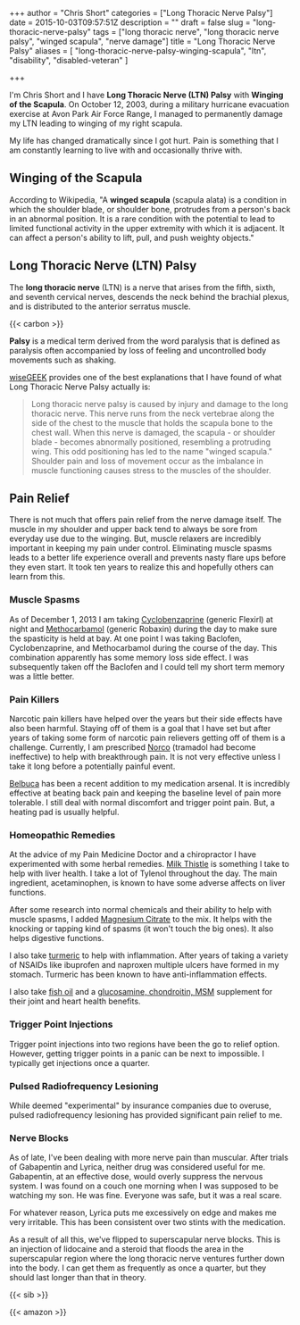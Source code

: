 +++
author = "Chris Short"
categories = ["Long Thoracic Nerve Palsy"]
date = 2015-10-03T09:57:51Z
description = ""
draft = false
slug = "long-thoracic-nerve-palsy"
tags = ["long thoracic nerve", "long thoracic nerve palsy", "winged scapula", "nerve damage"]
title = "Long Thoracic Nerve Palsy"
aliases = [
    "long-thoracic-nerve-palsy-winging-scapula",
    "ltn",
    "disability",
    "disabled-veteran"
]

+++

I'm Chris Short and I have **Long Thoracic Nerve (LTN) Palsy** with **Winging of the Scapula**. On October 12, 2003, during a military hurricane evacuation exercise at Avon Park Air Force Range, I managed to permanently damage my LTN leading to winging of my right scapula.

My life has changed dramatically since I got hurt. Pain is something that I am constantly learning to live with and occasionally thrive with.

## Winging of the Scapula

According to Wikipedia, "A **winged scapula** (scapula alata) is a condition in which the shoulder blade, or shoulder bone, protrudes from a person's back in an abnormal position. It is a rare condition with the potential to lead to limited functional activity in the upper extremity with which it is adjacent. It can affect a person's ability to lift, pull, and push weighty objects."

## Long Thoracic Nerve (LTN) Palsy

The **long thoracic nerve** (LTN) is a nerve that arises from the fifth, sixth, and seventh cervical nerves, descends the neck behind the brachial plexus, and is distributed to the anterior serratus muscle.

{{< carbon >}}

**Palsy** is a medical term derived from the word paralysis that is defined as paralysis often accompanied by loss of feeling and uncontrolled body movements such as shaking.

[wiseGEEK](http://www.wisegeek.com/what-is-long-thoracic-nerve-palsy.htm) provides one of the best explanations that I have found of what Long Thoracic Nerve Palsy actually is:

> Long thoracic nerve palsy is caused by injury and damage to the long thoracic nerve. This nerve runs from the neck vertebrae along the side of the chest to the muscle that holds the scapula bone to the chest wall. When this nerve is damaged, the scapula - or shoulder blade - becomes abnormally positioned, resembling a protruding wing. This odd positioning has led to the name "winged scapula." Shoulder pain and loss of movement occur as the imbalance in muscle functioning causes stress to the muscles of the shoulder.

## Pain Relief

There is not much that offers pain relief from the nerve damage itself.  The muscle in my shoulder and upper back tend to always be sore from everyday use due to the winging. But, muscle relaxers are incredibly important in keeping my pain under control. Eliminating muscle spasms leads to a better life experience overall and prevents nasty flare ups before they even start. It took ten years to realize this and hopefully others can learn from this.

### Muscle Spasms

As of December 1, 2013 I am taking [Cyclobenzaprine](https://en.m.wikipedia.org/wiki/Cyclobenzaprine) (generic Flexirl) at night and [Methocarbamol](https://en.wikipedia.org/wiki/Methocarbamol) (generic Robaxin) during the day to make sure the spasticity is held at bay. At one point I was taking Baclofen, Cyclobenzaprine, and Methocarbamol during the course of the day. This combination apparently has some memory loss side effect. I was subsequently taken off the Baclofen and I could tell my short term memory was a little better.

### Pain Killers

Narcotic pain killers have helped over the years but their side effects have also been harmful. Staying off of them is a goal that I have set but after years of taking some form of narcotic pain relievers getting off of them is a challenge. Currently, I am prescribed [Norco](https://en.wikipedia.org/wiki/Hydrocodone/paracetamol) (tramadol had become ineffective) to help with breakthrough pain. It is not very effective unless I take it long before a potentially painful event.

[Belbuca](https://www.belbuca.com/) has been a recent addition to my medication arsenal. It is incredibly effective at beating back pain and keeping the baseline level of pain more tolerable. I still deal with normal discomfort and trigger point pain. But, a heating pad is usually helpful.

### Homeopathic Remedies

At the advice of my Pain Medicine Doctor and a chiropractor I have experimented with some herbal remedies. [Milk Thistle](https://amzn.to/3gu6Tpk) is something I take to help with liver health. I take a lot of Tylenol throughout the day. The main ingredient, acetaminophen, is known to have some adverse affects on liver functions.

After some research into normal chemicals and their ability to help with muscle spasms, I added [Magnesium Citrate](https://amzn.to/30xASqZ) to the mix. It helps with the knocking or tapping kind of spasms (it won't touch the big ones). It also helps digestive functions.

I also take [turmeric](https://amzn.to/2EP6n7k) to help with inflammation. After years of taking a variety of NSAIDs like ibuprofen and naproxen multiple ulcers have formed in my stomach. Turmeric has been known to have anti-inflammation effects.

I also take [fish oil](https://amzn.to/33zk0C2) and a [glucosamine, chondroitin, MSM](https://amzn.to/3idFU1H) supplement for their joint and heart health benefits.

### Trigger Point Injections

Trigger point injections into two regions have been the go to relief option. However, getting trigger points in a panic can be next to impossible. I typically get injections once a quarter.

### Pulsed Radiofrequency Lesioning

While deemed "experimental" by insurance companies due to overuse, pulsed radiofrequency lesioning has provided significant pain relief to me.

### Nerve Blocks

As of late, I've been dealing with more nerve pain than muscular. After trials of Gabapentin and Lyrica, neither drug was considered useful for me. Gabapentin, at an effective dose, would overly suppress the nervous system. I was found on a couch one morning when I was supposed to be watching my son. He was fine. Everyone was safe, but it was a real scare. 

For whatever reason, Lyrica puts me excessively on edge and makes me very irritable. This has been consistent over two stints with the medication.

As a result of all this, we've flipped to superscapular nerve blocks. This is an injection of lidocaine and a steroid that floods the area in the superscapular region where the long thoracic nerve ventures further down into the body. I can get them as frequently as once a quarter, but they should last longer than that in theory.

{{< sib >}}

{{< amazon >}}
